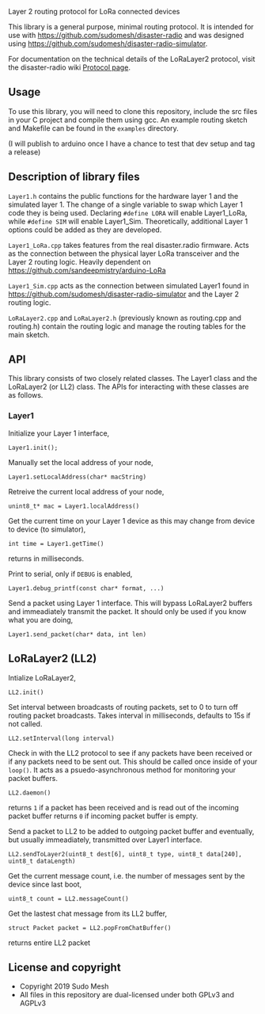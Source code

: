 Layer 2 routing protocol for LoRa connected devices 

This library is a general purpose, minimal routing protocol. It is intended for use with https://github.com/sudomesh/disaster-radio and was designed using https://github.com/sudomesh/disaster-radio-simulator.

For documentation on the technical details of the LoRaLayer2 protocol, visit the disaster-radio wiki [Protocol page](https://github.com/sudomesh/disaster-radio/wiki/Protocol).

## Usage

To use this library, you will need to clone this repository, include the src files in your C project and compile them using gcc. An example routing sketch and Makefile can be found in the `examples` directory.

(I will publish to arduino once I have a chance to test that dev setup and tag a release) 

## Description of library files

`Layer1.h` contains the public functions for the hardware layer 1 and the simulated layer 1. The change of a single variable to swap which Layer 1 code they is being used. Declaring `#define LORA` will enable Layer1_LoRa, while `#define SIM` will enable Layer1_Sim. Theoretically, additional Layer 1 options could be added as they are developed.

`Layer1_LoRa.cpp` takes features from the real disaster.radio firmware. Acts as the connection between the physical layer LoRa transceiver and the Layer 2 routing logic. Heavily dependent on https://github.com/sandeepmistry/arduino-LoRa 

`Layer1_Sim.cpp` acts as the connection between simulated Layer1 found in https://github.com/sudomesh/disaster-radio-simulator and the Layer 2 routing logic.

`LoRaLayer2.cpp` and `LoRaLayer2.h` (previously known as routing.cpp and routing.h) contain the routing logic and manage the routing tables for the main sketch. 

## API

This library consists of two closely related classes. The Layer1 class and the LoRaLayer2 (or LL2) class. The APIs for interacting with these classes are as follows.

### Layer1

Initialize your Layer 1 interface,
```
Layer1.init();
```

Manually set the local address of your node,
```
Layer1.setLocalAddress(char* macString)
```

Retreive the current local address of your node,
```
unint8_t* mac = Layer1.localAddress()
```

Get the current time on your Layer 1 device as this may change from device to device (to simulator), 
```
int time = Layer1.getTime()
```
returns in milliseconds.

Print to serial, only if `DEBUG` is enabled,
```
Layer1.debug_printf(const char* format, ...) 
```

Send a packet using Layer 1 interface. This will bypass LoRaLayer2 buffers and immeadiately transmit the packet. It should only be used if you know what you are doing,
```
Layer1.send_packet(char* data, int len)
```

## LoRaLayer2 (LL2)

Intialize LoRaLayer2,
```
LL2.init()
```

Set interval between broadcasts of routing packets, set to 0 to turn off routing packet broadcasts. Takes interval in milliseconds, defaults to 15s if not called.
```
LL2.setInterval(long interval)
```

Check in with the LL2 protocol to see if any packets have been received or if any packets need to be sent out. This should be called once inside of your `loop()`. It acts as a psuedo-asynchronous method for monitoring your packet buffers.
```
LL2.daemon()
```
returns `1` if a packet has been received and is read out of the incoming packet buffer
returns `0` if incoming packet buffer is empty.

Send a packet to LL2 to be added to outgoing packet buffer and eventually, but usually immeadiately, transmitted over Layer1 interface.
```
LL2.sendToLayer2(uint8_t dest[6], uint8_t type, uint8_t data[240], uint8_t dataLength)
```

Get the current message count, i.e. the number of messages sent by the device since last boot,
```
uint8_t count = LL2.messageCount()
```

Get the lastest chat message from its LL2 buffer, 
```
struct Packet packet = LL2.popFromChatBuffer()
```
returns entire LL2 packet

## License and copyright
* Copyright 2019 Sudo Mesh 
* All files in this repository are dual-licensed under both GPLv3 and AGPLv3
